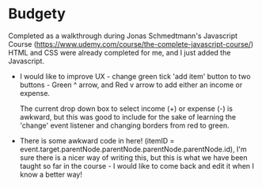 # Budgety

Completed as a walkthrough during Jonas Schmedtmann's Javascript Course (https://www.udemy.com/course/the-complete-javascript-course/)
HTML and CSS were already completed for me, and I just added the Javascript.  

- I would like to improve UX - change green tick 'add item' button to two buttons - Green ^ arrow, and Red v arrow to add either an income or expense.
  
  The current drop down box to select income (+) or expense (-) is awkward, but this was good to include for the sake of learning the 'change' event listener and changing borders from red to green.
  
- There is some awkward code in here!  (itemID = event.target.parentNode.parentNode.parentNode.parentNode.id), I'm sure there is a nicer way of writing this, but this is what we have been taught so far in the course - I would like to come back and edit it when I know a better way!
